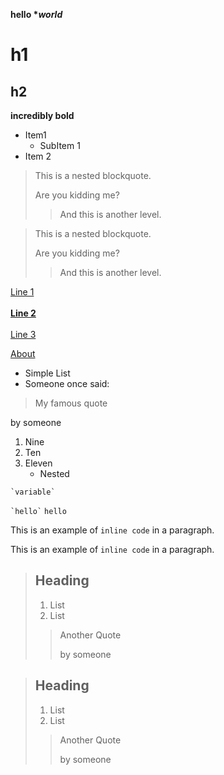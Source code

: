 **hello \**world***

# h1

## h2

****incredibly** **bold****


- Item1 
	- SubItem 1
- Item 2



> This is a nested blockquote.
> 
> Are you kidding me?
> 
> > And this is another level.
> 
>

> This is a nested blockquote.
> 
> Are you kidding me?
> 
> > And this is another level.

[Line 1  
\
**Line 2**  
\
Line 3
](/post)

[About](/about.html "hello")

- Simple List
- Someone once said:
> My famous quote

by someone

1. Nine
2. Ten
3. Eleven
    - Nested


`` `variable` ``

`` `hello` `` ` hello `

This is an example of `` inline code `` in a paragraph.

This is an example of `inline code` in a paragraph.

> ## Heading
> 1. List
> 2. List
>
> > Another Quote
> >
> > by someone
> >
> >

> ## Heading
> 1. List
> 2. List
> 
> > Another Quote
> >
> > by someone
